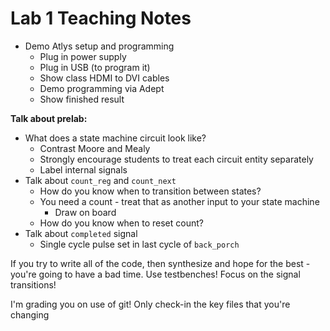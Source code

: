 # Lab 1 Teaching Notes

- Demo Atlys setup and programming
  - Plug in power supply
  - Plug in USB (to program it)
  - Show class HDMI to DVI cables
  - Demo programming via Adept
  - Show finished result

**Talk about prelab:**

- What does a state machine circuit look like?
  - Contrast Moore and Mealy
  - Strongly encourage students to treat each circuit entity separately
  - Label internal signals
- Talk about `count_reg` and `count_next`
  - How do you know when to transition between states?
  - You need a count - treat that as another input to your state machine
    - Draw on board
  - How do you know when to reset count?
- Talk about `completed` signal
  - Single cycle pulse set in last cycle of `back_porch`

If you try to write all of the code, then synthesize and hope for the best - you're going to have a bad time.  Use testbenches!  Focus on the signal transitions!

I'm grading you on use of git!  Only check-in the key files that you're changing
